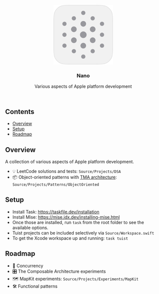 <p align="center">
  <img src="Assets/nanoLight.png" width="192" />
  <br />
  <h3 align="center">Nano</h3>
  <p align="center">Various aspects of Apple platform development</p>
</p>

<br />

## Contents

- [Overview](#overview)
- [Setup](#setup)
- [Roadmap](#roadmap)

## Overview

A collection of various aspects of Apple platform development.

- 💡 LeetCode solutions and tests: `Source/Projects/DSA`
- 📦 Object-oriented patterns with [TMA architecture](https://docs.tuist.dev/en/guides/develop/projects/tma-architecture): `Source/Projects/Patterns/ObjectOriented`

## Setup

- Install Task: https://taskfile.dev/installation
- Install Mise: https://mise.jdx.dev/installing-mise.html
- Once those are installed, run `task` from the root folder to see the available options.
- Tuist projects can be included selectively via `Source/Workspace.swift`
- To get the Xcode workspace up and running: `task tuist`

## Roadmap

- 🚦 Concurrency
- 🎛️ The Composable Architecture experiments
- 🗺️ MapKit experiments: `Source/Projects/Experiments/MapKit`
- 🛠️ Functional patterns